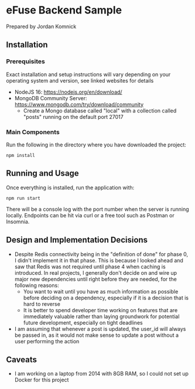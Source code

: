# eFuse Backend Sample
Prepared by Jordan Komnick

## Installation
### Prerequisites
Exact installation and setup instructions will vary depending on your operating system and version, see linked websites for details
- NodeJS 16: https://nodejs.org/en/download/
- MongoDB Community Server: https://www.mongodb.com/try/download/community
  - Create a Mongo database called "local" with a collection called "posts" running on the default port 27017

### Main Components
Run the following in the directory where you have downloaded the project:

`npm install`

## Running and Usage
Once everything is installed, run the application with:

`npm run start`

There will be a console log with the port number when the server is running locally. Endpoints can be hit via curl or a free tool such as Postman or Insomnia.

## Design and Implementation Decisions
- Despite Redis connectivity being in the "definition of done" for phase 0, I didn't implement it in that phase. This is because I looked ahead and saw that Redis was not required until phase 4 when caching is introduced. In real projects, I generally don't decide on and wire up major new dependencies until right before they are needed, for the following reasons:
  - You want to wait until you have as much information as possible before deciding on a dependency, especially if it is a decision that is hard to reverse
  - It is better to spend developer time working on features that are immediately valuable rather than laying groundwork for potential future development, especially on tight deadlines
- I am assuming that whenever a post is updated, the user_id will always be passed in, as it would not make sense to update a post without a user performing the action

## Caveats
- I am working on a laptop from 2014 with 8GB RAM, so I could not set up Docker for this project